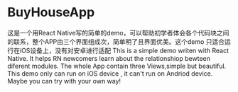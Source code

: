 # BuyHouseApp
这是一个用React Native写的简单的demo，可以帮助初学者体会各个代码块之间的联系，整个APP由三个界面组成次，简单明了且界面优美。这个demo
只适合运行在iOS设备上，没有对安卓进行适配
This is a simple demo writen with React Native. It helps RN newcomers learn about the relationshiop bewteen diferent modules. 
The whole App contain three Views,simple but beautiful. This demo only can run on iOS device , it can't run on Andriod device.
Maybe you can try with your own way!
